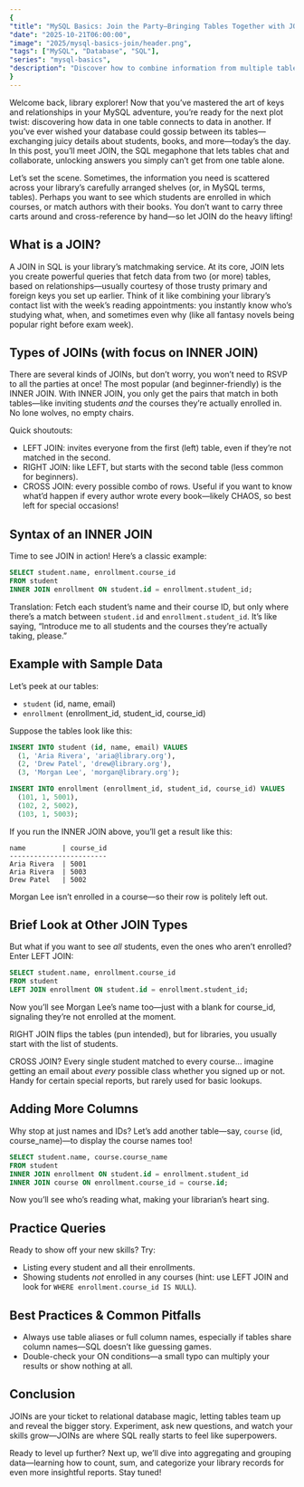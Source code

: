 ```yaml
---
{
"title": "MySQL Basics: Join the Party—Bringing Tables Together with JOINs",
"date": "2025-10-21T06:00:00",
"image": "2025/mysql-basics-join/header.png",
"tags": ["MySQL", "Database", "SQL"],
"series": "mysql-basics",
"description": "Discover how to combine information from multiple tables using JOINs in MySQL! This beginner-friendly guide explains INNER JOINs (and friends) with fun library metaphors, approachable SQL examples, and practical tips to help you unlock the true power of your relational database."
}
---
```


Welcome back, library explorer! Now that you’ve mastered the art of keys and relationships in your MySQL adventure, you’re ready for the next plot twist: discovering how data in one table connects to data in another. If you’ve ever wished your database could gossip between its tables—exchanging juicy details about students, books, and more—today’s the day. In this post, you’ll meet JOIN, the SQL megaphone that lets tables chat and collaborate, unlocking answers you simply can’t get from one table alone.

Let’s set the scene. Sometimes, the information you need is scattered across your library’s carefully arranged shelves (or, in MySQL terms, tables). Perhaps you want to see which students are enrolled in which courses, or match authors with their books. You don’t want to carry three carts around and cross-reference by hand—so let JOIN do the heavy lifting!

## What is a JOIN?

A JOIN in SQL is your library’s matchmaking service. At its core, JOIN lets you create powerful queries that fetch data from two (or more) tables, based on relationships—usually courtesy of those trusty primary and foreign keys you set up earlier. Think of it like combining your library’s contact list with the week’s reading appointments: you instantly know who’s studying what, when, and sometimes even why (like all fantasy novels being popular right before exam week).

## Types of JOINs (with focus on INNER JOIN)

There are several kinds of JOINs, but don’t worry, you won’t need to RSVP to all the parties at once! The most popular (and beginner-friendly) is the INNER JOIN. With INNER JOIN, you only get the pairs that match in both tables—like inviting students *and* the courses they’re actually enrolled in. No lone wolves, no empty chairs.

Quick shoutouts:
- LEFT JOIN: invites everyone from the first (left) table, even if they’re not matched in the second.
- RIGHT JOIN: like LEFT, but starts with the second table (less common for beginners).
- CROSS JOIN: every possible combo of rows. Useful if you want to know what’d happen if every author wrote every book—likely CHAOS, so best left for special occasions!

## Syntax of an INNER JOIN

Time to see JOIN in action! Here’s a classic example:

```sql
SELECT student.name, enrollment.course_id
FROM student
INNER JOIN enrollment ON student.id = enrollment.student_id;
```

Translation: Fetch each student’s name and their course ID, but only where there’s a match between `student.id` and `enrollment.student_id`. It’s like saying, “Introduce me to all students and the courses they’re actually taking, please.”

## Example with Sample Data

Let’s peek at our tables:

- `student` (id, name, email)
- `enrollment` (enrollment_id, student_id, course_id)

Suppose the tables look like this:

```sql
INSERT INTO student (id, name, email) VALUES
  (1, 'Aria Rivera', 'aria@library.org'),
  (2, 'Drew Patel', 'drew@library.org'),
  (3, 'Morgan Lee', 'morgan@library.org');

INSERT INTO enrollment (enrollment_id, student_id, course_id) VALUES
  (101, 1, 5001),
  (102, 2, 5002),
  (103, 1, 5003);
```

If you run the INNER JOIN above, you’ll get a result like this:

```
name         | course_id
------------------------
Aria Rivera  | 5001
Aria Rivera  | 5003
Drew Patel   | 5002
```

Morgan Lee isn’t enrolled in a course—so their row is politely left out.

## Brief Look at Other JOIN Types

But what if you want to see *all* students, even the ones who aren’t enrolled? Enter LEFT JOIN:

```sql
SELECT student.name, enrollment.course_id
FROM student
LEFT JOIN enrollment ON student.id = enrollment.student_id;
```

Now you’ll see Morgan Lee’s name too—just with a blank for course_id, signaling they’re not enrolled at the moment.

RIGHT JOIN flips the tables (pun intended), but for libraries, you usually start with the list of students.

CROSS JOIN? Every single student matched to every course… imagine getting an email about *every* possible class whether you signed up or not. Handy for certain special reports, but rarely used for basic lookups.

## Adding More Columns

Why stop at just names and IDs? Let’s add another table—say, `course` (id, course_name)—to display the course names too!

```sql
SELECT student.name, course.course_name
FROM student
INNER JOIN enrollment ON student.id = enrollment.student_id
INNER JOIN course ON enrollment.course_id = course.id;
```

Now you’ll see who’s reading what, making your librarian’s heart sing.

## Practice Queries

Ready to show off your new skills? Try:
- Listing every student and all their enrollments.
- Showing students *not* enrolled in any courses (hint: use LEFT JOIN and look for `WHERE enrollment.course_id IS NULL`).

## Best Practices & Common Pitfalls

- Always use table aliases or full column names, especially if tables share column names—SQL doesn’t like guessing games.
- Double-check your ON conditions—a small typo can multiply your results or show nothing at all.

## Conclusion

JOINs are your ticket to relational database magic, letting tables team up and reveal the bigger story. Experiment, ask new questions, and watch your skills grow—JOINs are where SQL really starts to feel like superpowers.

Ready to level up further? Next up, we’ll dive into aggregating and grouping data—learning how to count, sum, and categorize your library records for even more insightful reports. Stay tuned!